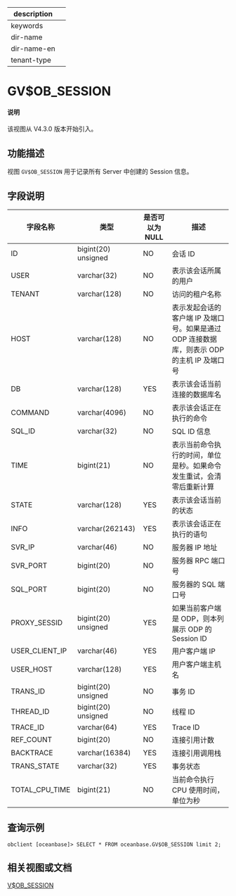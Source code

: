 |description||
|---|---|
|keywords||
|dir-name||
|dir-name-en||
|tenant-type||

# GV$OB_SESSION

<main id="notice" type='explain'>
<h4>说明</h4>
<p>该视图从 V4.3.0 版本开始引入。</p>
</main>

## 功能描述

视图 `GV$OB_SESSION` 用于记录所有 Server 中创建的 Session 信息。

## 字段说明

| **字段名称** | **类型** | **是否可以为 NULL** | **描述** |
| --- | --- | --- | --- |
| ID | bigint(20) unsigned | NO |  会话 ID   |
| USER | varchar(32) | NO |  表示该会话所属的用户 |
| TENANT | varchar(128) | NO |  访问的租户名称   |
| HOST | varchar(128) | NO | 表示发起会话的客户端 IP 及端口号。如果是通过 ODP 连接数据库，则表示 ODP 的主机 IP 及端口号   |
| DB | varchar(128) | YES | 表示该会话当前连接的数据库名   |
| COMMAND | varchar(4096) | NO | 表示该会话正在执行的命令  |
| SQL_ID | varchar(32) | NO |  SQL ID 信息   |
| TIME | bigint(21) | NO | 表示当前命令执行的时间，单位是秒。如果命令发生重试，会清零后重新计算   |
| STATE | varchar(128) | YES | 表示该会话当前的状态   |
| INFO | varchar(262143) | YES | 表示该会话正在执行的语句   |
| SVR_IP | varchar(46) | NO |  服务器 IP 地址 |
| SVR_PORT | bigint(20) | NO |  服务器 RPC 端口号   |
| SQL_PORT | bigint(20) | NO |  服务器的 SQL 端口号   |
| PROXY_SESSID | bigint(20) unsigned | YES | 如果当前客户端是 ODP，则本列展示 ODP 的 Session ID   |
| USER_CLIENT_IP | varchar(46) | YES |  用户客户端 IP   |
| USER_HOST | varchar(128) | YES |  用户客户端主机名   |
| TRANS_ID | bigint(20) unsigned | NO |  事务 ID   |
| THREAD_ID | bigint(20) unsigned | NO |  线程 ID   |
| TRACE_ID | varchar(64) | YES |  Trace ID   |
| REF_COUNT | bigint(20) | NO | 连接引用计数 |
| BACKTRACE | varchar(16384) | YES | 连接引用调用栈 |
| TRANS_STATE | varchar(32) | YES |  事务状态   |
| TOTAL_CPU_TIME | bigint(21) | NO | 当前命令执行 CPU 使用时间，单位为秒 |

## 查询示例

```shell
obclient [oceanbase]> SELECT * FROM oceanbase.GV$OB_SESSION limit 2;
```

<!--

 查询结果如下：

```shell

```
-->
## 相关视图或文档

[V$OB_SESSION](17500.v-ob_session-of-mysql-mode.md)
